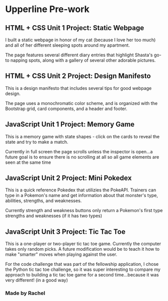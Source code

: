 # Upperline Pre-work


## HTML + CSS Unit 1 Project: Static Webpage

I built a static webpage in honor of my cat (because I love her too much) and all of her different sleeping spots around my apartment.

The page features several different diary entries that highlight Shasta's go-to napping spots, along with a gallery of several other adorable pictures. 


## HTML + CSS Unit 2 Project: Design Manifesto

This is a design manifesto that includes several tips for good webpage design. 

The page uses a monochromatic color scheme, and is organized with the Bootstrap grid, card components, and a header and footer.


## JavaScript Unit 1 Project: Memory Game

This is a memory game with state shapes - click on the cards to reveal the state and try to make a match.

Currently in full screen the page scrolls unless the inspector is open...a future goal is to ensure there is no scrolling at all so all game elements are seen at the same time


## JavaScript Unit 2 Project: Mini Pokedex

This is a quick reference Pokedex that utilizies the PokeAPI. Trainers can type in a Pokemon's name and get information about that monster's type, abilities, strengths, and weaknesses.

Currently strength and weakness buttons only return a Pokemon's first type strengths and weaknesses (if it has two types)


## JavaScript Unit 3 Project: Tic Tac Toe
This is a one-player or two-player tic tac toe game. Currently the computer takes only random picks. A future modification would be to teach it how to make "smarter" moves when playing against the user.

For the code challenge that was part of the fellowship application, I chose the Python tic tac toe challenge, so it was super interesting to compare my approach to building a tic tac toe game for a second time...because it was very different! (in a good way)

### Made by Rachel




